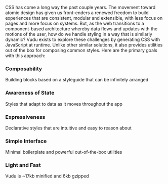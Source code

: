 CSS has come a long way the past couple years. The movement toward atomic design has given us front-enders a renewed freedom to build experiences that are consistent, modular and extensible, with less focus on pages and more focus on systems. But, as the web transitions to a component-based architecture whereby data flows and updates with the motions of the user, how do we handle styling in a way that is similarly dynamic? Vudu exists to explore these challenges by generating CSS with JavaScript at runtime. Unlike other similar solutions, it also provides utilities out of the box for composing common styles. Here are the primary goals with this approach:

### Composability
Building blocks based on a styleguide that can be infinitely arranged 
### Awareness of State
Styles that adapt to data as it moves throughout the app
### Expressiveness
Declarative styles that are intuitive and easy to reason about
### Simple Interface
Minimal boilerplate and powerful out-of-the-box utilities
### Light and Fast
Vudu is ~17kb minified and 6kb gzipped